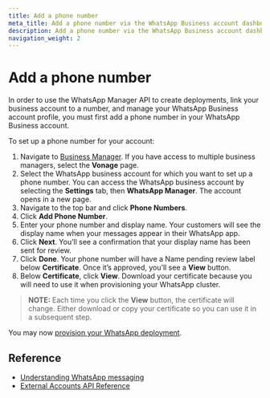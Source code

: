 ```yaml
---
title: Add a phone number
meta_title: Add a phone number via the WhatsApp Business account dashboard. 
description: Add a phone number via the WhatsApp Business account dashboard. 
navigation_weight: 2
---
```


# Add a phone number

In order to use the WhatsApp Manager API to create deployments, link your business account to a number, and manage your WhatsApp Business account profile, you must first add a phone number in your WhatsApp Business account.

To set up a phone number for your account:

1. Navigate to [Business Manager](https://business.facebook.com/settings/whatsapp-business-accounts/). If you have access to multiple business managers, select the **Vonage** page.
2. Select the WhatsApp business account for which you want to set up a phone number. You can access the WhatsApp business account by selecting the **Settings** tab, then **WhatsApp Manager**.
    The account opens in a new page.
3. Navigate to the top bar and click **Phone Numbers**.
4. Click **Add Phone Number**.
5. Enter your phone number and display name. Your customers will see the display name when your messages appear in their WhatsApp app.
6. Click **Next**. You’ll see a confirmation that your display name has been sent for review.
7. Click **Done**. Your phone number will have a Name pending review label below **Certificate**. Once it’s approved, you’ll see a **View** button.
8. Below **Certificate**, click **View**. Download your certificate because you will need to use it when provisioning your WhatsApp cluster.

> **NOTE:** Each time you click the **View** button, the certificate will change. Either download or copy your certificate so you can use it in a subsequent step.

You may now [provision your WhatsApp deployment](/messages/whatsapp-provisioning/provision-deployment).

## Reference

* [Understanding WhatsApp messaging](/messages/concepts/whatsapp)
* [External Accounts API Reference](/api/whatsapp-provisioning)

